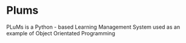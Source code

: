 # Plums
PLuMs is a Python - based Learning Management System used as an example of Object Orientated Programming
